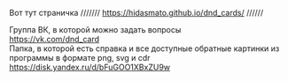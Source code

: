 Вот тут страничка
///////
https://hidasmato.github.io/dnd_cards/
//////

Группа ВК, в которой можно задать вопросы<br>
https://vk.com/dnd_card<br>
Папка, в которой есть справка и все доступные обратные картинки из программы в формате png, svg и cdr<br>
https://disk.yandex.ru/d/bFuGOO1XBxZU9w<br>
